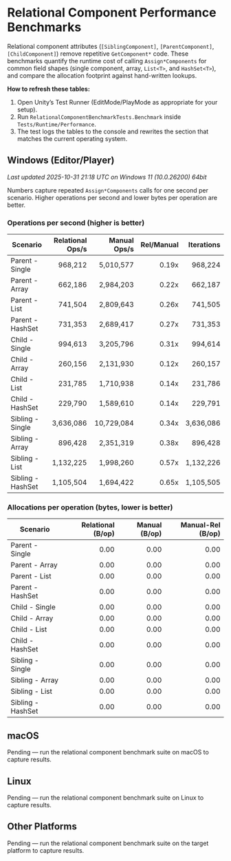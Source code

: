 # Relational Component Performance Benchmarks

Relational component attributes (`[SiblingComponent]`, `[ParentComponent]`, `[ChildComponent]`) remove repetitive `GetComponent*` code. These benchmarks quantify the runtime cost of calling `Assign*Components` for common field shapes (single component, array, `List<T>`, and `HashSet<T>`), and compare the allocation footprint against hand-written lookups.

**How to refresh these tables:**

1. Open Unity’s Test Runner (EditMode/PlayMode as appropriate for your setup).
2. Run `RelationalComponentBenchmarkTests.Benchmark` inside `Tests/Runtime/Performance`.
3. The test logs the tables to the console and rewrites the section that matches the current operating system.

## Windows (Editor/Player)

<!-- RELATIONAL_COMPONENTS_WINDOWS_START -->

_Last updated 2025-10-31 21:18 UTC on Windows 11 (10.0.26200) 64bit_

Numbers capture repeated `Assign*Components` calls for one second per scenario.
Higher operations per second and lower bytes per operation are better.

### Operations per second (higher is better)

| Scenario          | Relational Ops/s | Manual Ops/s | Rel/Manual | Iterations |
| ----------------- | ---------------: | -----------: | ---------: | ---------: |
| Parent - Single   |          968,212 |    5,010,577 |      0.19x |    968,224 |
| Parent - Array    |          662,186 |    2,984,203 |      0.22x |    662,187 |
| Parent - List     |          741,504 |    2,809,643 |      0.26x |    741,505 |
| Parent - HashSet  |          731,353 |    2,689,417 |      0.27x |    731,353 |
| Child - Single    |          994,613 |    3,205,796 |      0.31x |    994,614 |
| Child - Array     |          260,156 |    2,131,930 |      0.12x |    260,157 |
| Child - List      |          231,785 |    1,710,938 |      0.14x |    231,786 |
| Child - HashSet   |          229,790 |    1,589,610 |      0.14x |    229,791 |
| Sibling - Single  |        3,636,086 |   10,729,084 |      0.34x |  3,636,086 |
| Sibling - Array   |          896,428 |    2,351,319 |      0.38x |    896,428 |
| Sibling - List    |        1,132,225 |    1,998,260 |      0.57x |  1,132,226 |
| Sibling - HashSet |        1,105,504 |    1,694,422 |      0.65x |  1,105,505 |

### Allocations per operation (bytes, lower is better)

| Scenario          | Relational (B/op) | Manual (B/op) | Manual-Rel (B/op) |
| ----------------- | ----------------: | ------------: | ----------------: |
| Parent - Single   |              0.00 |          0.00 |              0.00 |
| Parent - Array    |              0.00 |          0.00 |              0.00 |
| Parent - List     |              0.00 |          0.00 |              0.00 |
| Parent - HashSet  |              0.00 |          0.00 |              0.00 |
| Child - Single    |              0.00 |          0.00 |              0.00 |
| Child - Array     |              0.00 |          0.00 |              0.00 |
| Child - List      |              0.00 |          0.00 |              0.00 |
| Child - HashSet   |              0.00 |          0.00 |              0.00 |
| Sibling - Single  |              0.00 |          0.00 |              0.00 |
| Sibling - Array   |              0.00 |          0.00 |              0.00 |
| Sibling - List    |              0.00 |          0.00 |              0.00 |
| Sibling - HashSet |              0.00 |          0.00 |              0.00 |

<!-- RELATIONAL_COMPONENTS_WINDOWS_END -->

## macOS

<!-- RELATIONAL_COMPONENTS_MACOS_START -->

Pending — run the relational component benchmark suite on macOS to capture results.

<!-- RELATIONAL_COMPONENTS_MACOS_END -->

## Linux

<!-- RELATIONAL_COMPONENTS_LINUX_START -->

Pending — run the relational component benchmark suite on Linux to capture results.

<!-- RELATIONAL_COMPONENTS_LINUX_END -->

## Other Platforms

<!-- RELATIONAL_COMPONENTS_OTHER_START -->

Pending — run the relational component benchmark suite on the target platform to capture results.

<!-- RELATIONAL_COMPONENTS_OTHER_END -->
